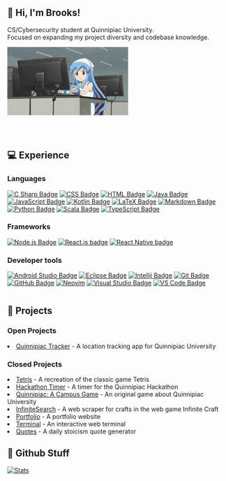 ## 🚀 Hi, I'm Brooks!

CS/Cybersecurity student at Quinnipiac University.
<br/>Focused on expanding my project diversity and codebase knowledge.

<img align="left" src=".github/assets/anime.gif" width="55%" height="55%" /><br/><br/><br/><br/><br/><br/><br/><br/><br/><br/><br/><br/>


## 💻 Experience

### Languages

[![C Sharp Badge](https://img.shields.io/badge/csharp-A37CDF?style=flat&logo=csharp&logoColor=white)](https://dotnet.microsoft.com/en-us/languages/csharp)
[![CSS Badge](https://img.shields.io/badge/css3-%231572B6.svg?style=flat&logo=css3&logoColor=white)](https://wikipedia.org/wiki/CSS)
[![HTML Badge](https://img.shields.io/badge/html5-%23E34F26.svg?style=flat&logo=html5&logoColor=white)](https://wikipedia.org/wiki/HTML)
[![Java Badge](https://img.shields.io/badge/java-3a75b0?style=flat&logo=java&logoColor=white)](https://www.java.com/en/download/help/whatis_java.html)
[![JavaScript Badge](https://img.shields.io/badge/javascript-F7DF1E?style=flat&logo=javascript&logoColor=black)](https://wikipedia.org/wiki/JavaScript)
[![Kotlin Badge](https://img.shields.io/badge/kotlin-7f52ff?style=flat&logo=kotlin&logoColor=white)](https://kotlinlang.org/)
[![LaTeX Badge](https://img.shields.io/badge/latex-008080?style=flat&logo=latex&logoColor=white)](https://www.latex-project.org/about/)
[![Markdown Badge](https://img.shields.io/badge/markdown-000000?style=flat&logo=markdown&logoColor=white)](https://www.markdownguide.org/)
[![Python Badge](https://img.shields.io/badge/python-3776AB?style=flat&logo=python&logoColor=white)](https://www.python.org/)
[![Scala Badge](https://img.shields.io/badge/scala-DC322F?style=flat&logo=scala&logoColor=white)](https://www.scala-lang.org/)
[![TypeScript Badge](https://img.shields.io/badge/typescript-007ACC?style=flat&logo=typescript&logoColor=white)](https://www.typescriptlang.org/)

### Frameworks

[![Node.js Badge](https://img.shields.io/badge/node.js-6DA55F?style=flat&logo=node.js&logoColor=white)](https://nodejs.org/)
[![React.js badge](https://img.shields.io/badge/react.js-20232A?style=flat&logo=react&logoColor=61DAFB)](https://react.dev/)
[![React Native badge](https://img.shields.io/badge/react%20native-20232A?style=flat&logo=react&logoColor=61DAFB)](https://react.dev/)

### Developer tools

[![Android Studio Badge](https://img.shields.io/badge/android%20studio-3DDC84?style=flat&logo=android%20studio&logoColor=white)](https://developer.android.com/studio)
[![Eclipse Badge](https://img.shields.io/badge/eclipse-2C2255?style=flat&logo=eclipse&logoColor=white)](https://www.eclipse.org/)
[![Intellij Badge](https://img.shields.io/badge/intellij-000000?style=flat&logo=intellij%20idea&logoColor=white)](https://www.jetbrains.com/idea/)
[![Git Badge](https://img.shields.io/badge/git-F05032?style=flat&logo=git&logoColor=white)](https://git-scm.com/)
[![GitHub Badge](https://img.shields.io/badge/github-181717?style=flat&logo=github&logoColor=white)](https://github.com/)
[![Neovim](https://img.shields.io/badge/neovim-%2357A143.svg?&style=flat&logo=neovim&logoColor=white)](https://neovim.io/)
[![Visual Studio Badge](https://img.shields.io/badge/visual%20studio-5C2D91?style=flat&logo=visual%20studio&logoColor=white)](https://dotnet.microsoft.com/en-us/languages/csharp)
[![VS Code Badge](https://img.shields.io/badge/vscode-007ACC?style=flat&logo=visual%20studio%20code&logoColor=white)](https://dotnet.microsoft.com/en-us/languages/csharp)

<div style="display: flex;">
    <div style="flex: 1;">
        <h2>🚧 Projects</h2>
            <h3>Open Projects</h3>
                <li><a href="https://github.com/bajackson1/QuinnipiacTracker">Quinnipiac Tracker</a> - A location tracking app for Quinnipiac University</li>
            <h3>Closed Projects</h3>
                <li><a href="https://github.com/bjaxqq/tetris">Tetris</a> - A recreation of the classic game Tetris</li>
                <li><a href="https://github.com/jubck/jubck.github.io">Hackathon Timer</a> - A timer for the Quinnipiac Hackathon</li>
                <li><a href="https://a-r-t.github.io/SER225-Project-Website/semesters/fall2023/teams/art">Quinnipiac: A Campus Game</a> - An original game about Quinnipiac University</li>
                <li><a href="https://github.com/bjaxqq/InfiniteSearch">InfiniteSearch</a> - A web scraper for crafts in the web game Infinite Craft</li>
                <li><a href="https://github.com/bjaxqq/bjaxqq.github.io">Portfolio</a> - A portfolio website</li>
                <li><a href="https://github.com/bjaxqq/terminal">Terminal</a> - An interactive web terminal</li>
                <li><a href="https://github.com/bjaxqq/quotes">Quotes</a> - A daily stoicism quote generator</li>
    </div>
</div>

## 🐙 Github Stuff

[![Stats](https://github-readme-stats.vercel.app/api?username=bjaxqq&show_icons=true&bg_color=1e1e2e&text_color=cdd6f4&icon_color=cba6f7&title_color=94e2d5)](https://github.com/anuraghazra/github-readme-stats)
